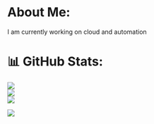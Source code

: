 # About Me:
I am currently working on cloud and automation
# 📊 GitHub Stats:
![](https://github-readme-stats.vercel.app/api?username=munishk8&theme=radical&hide_border=false&include_all_commits=false&count_private=false)<br/>
![](https://github-readme-streak-stats.herokuapp.com/?user=munishk8&theme=radical&hide_border=false)<br/>
![](https://github-readme-stats.vercel.app/api/top-langs/?username=munishk8&theme=radical&hide_border=false&include_all_commits=false&count_private=false&layout=compact)

![](https://quotes-github-readme.vercel.app/api?type=horizontal&theme=radical)


<!-- Proudly created with GPRM ( https://gprm.itsvg.in ) -->
